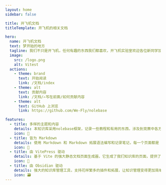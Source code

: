```yaml
---
layout: home
sidebar: false

title: 开飞机文档
titleTemplate: 开飞机的相关文档

hero:
  name: 开飞机文档
  text: 梦开始的地方
  tagline: 我们不只是开飞机，任何有趣的东西我们都喜欢，开飞机实验室欢迎各位新同学加入
  image:
    src: /logo.png
    alt: Vitest
  actions:
    - theme: brand
      text: 开始阅读
      link: /文档/index
    - theme: alt
      text: 贡献内容
      link: /文档/✍️写在前面/如何贡献内容
    - theme: alt
      text: GitHub 上浏览
      link: https://github.com/We-Fly/nolebase

features:
  - title: 多样的主题和内容
    details: 本知识库采用nolebase框架，记录一些教程和有用的东西，涉及到竞赛中各方面知识和内容。
    icon: 🌈
  - title: 皆为 Markdown
    details: 使用 Markdown 和 Markdown 拓展语法编写和记录笔记，每一个页面都是 Markdown 文件。
    icon: 📃
  - title: 由 VitePress 驱动
    details: 基于 Vite 的强大静态文档页面生成器，它生成了我们知识库的页面，提供了简单易用的主题和工具。
    icon: 🚀
  - title: 由 Obsidian 驱动
    details: 强大的知识库管理工具，支持花样繁多的插件和拓展，让知识管理变得更加简单。
    icon: 🗃
---
```


<HomePage />
